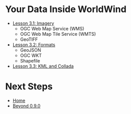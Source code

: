 # Your Data Inside WorldWind

* [Lesson 3.1: Imagery](imagery.html)
    * OGC Web Map Service (WMS)
    * OGC Web Map Tile Service (WMTS)
    * GeoTIFF
* [Lesson 3.2: Formats](formats.html)
    * GeoJSON
    * OGC WKT
    * Shapefile
* [Lesson 3.3: KML and Collada](kml-collada.html)


# Next Steps

* [Home](../../)
* [Beyond 0.9.0](../../sections/4)

